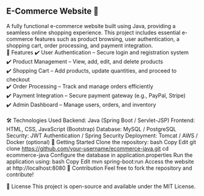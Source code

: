 ## E-Commerce Website 🛒
A fully functional e-commerce website built using Java, providing a seamless online shopping experience. This project includes essential e-commerce features such as product browsing, user authentication, a shopping cart, order processing, and payment integration.
<br>
🔹 Features
✔️ User Authentication – Secure login and registration system <br>
✔️ Product Management – View, add, edit, and delete products <br>
✔️ Shopping Cart – Add products, update quantities, and proceed to checkout <br>
✔️ Order Processing – Track and manage orders efficiently <br>
✔️ Payment Integration – Secure payment gateway (e.g., PayPal, Stripe) <br>
✔️ Admin Dashboard – Manage users, orders, and inventory <br>
<br>
🛠️ Technologies Used
Backend: Java (Spring Boot / Servlet-JSP)
Frontend: HTML, CSS, JavaScript (Bootstrap)
Database: MySQL / PostgreSQL
Security: JWT Authentication / Spring Security
Deployment: Tomcat / AWS / Docker (optional)
🚀 Getting Started
Clone the repository:
bash
Copy
Edit
git clone https://github.com/your-username/ecommerce-java.git
cd ecommerce-java
Configure the database in application.properties
Run the application using:
bash
Copy
Edit
mvn spring-boot:run
Access the website at http://localhost:8080
📌 Contribution
Feel free to fork the repository and contribute!

📄 License
This project is open-source and available under the MIT License.
